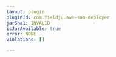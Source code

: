 ```yaml
---
layout: plugin
pluginId: com.fieldju.aws-sam-deployer
jarSha1: INVALID
isJarAvailable: true
error: NONE
violations: []

---
```


